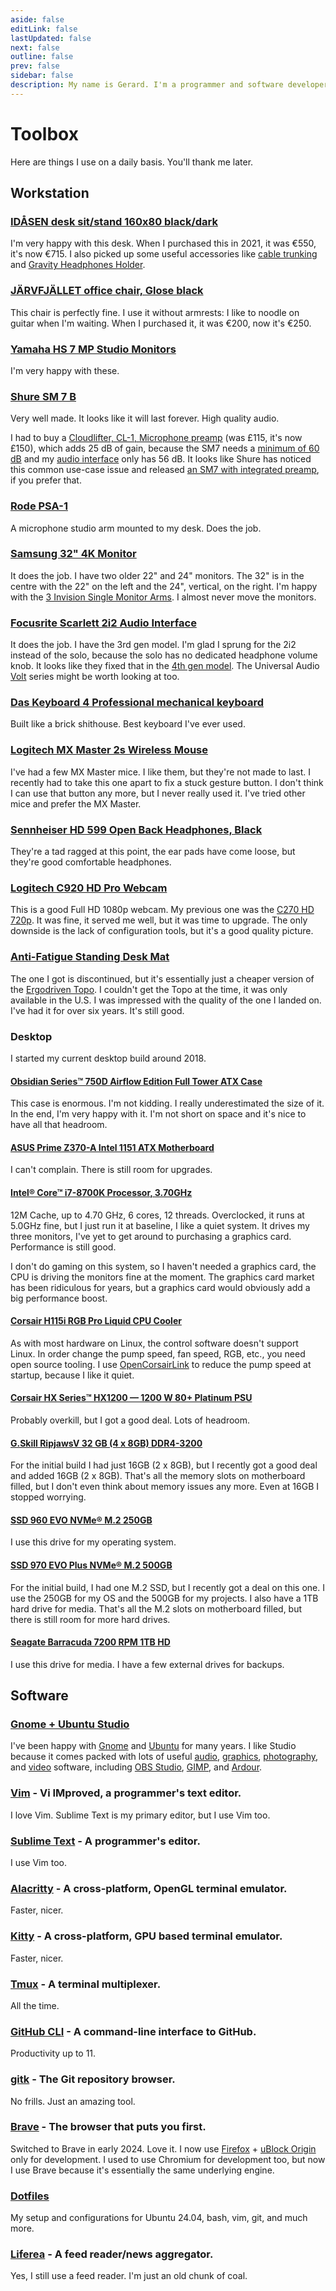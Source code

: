 ```yaml
---
aside: false
editLink: false
lastUpdated: false
next: false
outline: false
prev: false
sidebar: false
description: My name is Gerard. I'm a programmer and software developer. Here are things I use on a daily basis.
---
```


# Toolbox

Here are things I use on a daily basis. You'll thank me later.

## Workstation

### [IDÅSEN desk sit/stand 160x80 black/dark](https://www.ikea.com/ie/en/p/idasen-desk-sit-stand-brown-beige-s89280969/?ref=blog.gerardroche.com)

I'm very happy with this desk. When I purchased this in 2021, it was €550, it's now €715. I also picked up some useful accessories like [cable trunking](https://www.ikea.com/ie/en/p/signum-cable-trunking-horizontal-silver-colour-30200253/?ref=blog.gerardroche.com) and [Gravity Headphones Holder](https://www.thomann.de/ie/gravity_headphones_holder_f_desk.htm?ref=blog.gerardroche.com).

### [JÄRVFJÄLLET office chair, Glose black](https://www.ikea.com/ie/en/p/jaervfjaellet-office-chair-with-armrests-glose-black-20510642/?ref=blog.gerardroche.com)

This chair is perfectly fine. I use it without armrests: I like to noodle on guitar when I'm waiting. When I purchased it, it was €200, now it's €250.

### [Yamaha HS 7 MP Studio Monitors](https://www.thomann.de/ie/yamaha_hs_7_mp.htm?ref=blog.gerardroche.com)

I'm very happy with these.

### [Shure SM 7 B](https://www.thomann.de/ie/shure_sm_7b_studiomikro.htm?ref=blog.gerardroche.com)

Very well made. It looks like it will last forever. High quality audio.

I had to buy a [Cloudlifter, CL-1, Microphone preamp](https://www.amazon.co.uk/Microphones-Cloudlifter-CL-1-Microphone-Amplifier/dp/B004MQSV04/?ref=blog.gerardroche.com) (was £115, it's now £150), which adds 25 dB of gain, because the SM7 needs a [minimum of 60 dB](https://service.shure.com/s/article/sm7-output-level-and-preamp-gain-specifications?ref=blog.gerardroche.com) and my [audio interface](#focusrite-scarlett-2i2-audio-interface) only has 56 dB. It looks like Shure has noticed this common use-case issue and released [an SM7 with integrated preamp](https://www.thomann.de/ie/shure_sm_7_db.htm?ref=blog.gerardroche.com), if you prefer that.

### [Rode PSA-1](https://www.thomann.de/ie/rode_psa1.htm?ref=blog.gerardroche.com)

A microphone studio arm mounted to my desk. Does the job.

### [Samsung 32" 4K Monitor](https://www.amazon.co.uk/Samsung-LU32J590UQPXXU-UJ590-UHD-Monitor/dp/B0BS1NMMPD/?ref=blog.gerardroche.com)

It does the job. I have two older 22" and 24" monitors. The 32" is in the centre with the 22" on the left and the 24", vertical, on the right. I'm happy with the [3 Invision Single Monitor Arms](https://www.amazon.co.uk/Invision-Single-Monitor-Mount-Screens-Black/dp/B09963RQ6Y/?ref=blog.gerardroche.com). I almost never move the monitors.

### [Focusrite Scarlett 2i2 Audio Interface](https://www.thomann.de/ie/focusrite_scarlett_2i2_4th_generation.htm?ref=blog.gerardroche.com)

It does the job. I have the 3rd gen model. I'm glad I sprung for the 2i2 instead of the solo, because the solo has no dedicated headphone volume knob. It looks like they fixed that in the [4th gen model](https://www.thomann.de/ie/focusrite_scarlett_solo_4th_gen.htm?ref=blog.gerardroche.com). The Universal Audio [Volt](https://www.thomann.de/ie/universal_audio_usb_audio_interfaces.html?ref=blog.gerardroche.com) series might be worth looking at too.

### [Das Keyboard 4 Professional mechanical keyboard](https://www.daskeyboard.com/daskeyboard-4-professional/?ref=blog.gerardroche.com)

Built like a brick shithouse. Best keyboard I've ever used.

### [Logitech MX Master 2s Wireless Mouse](https://www.logitech.com/en-us/eol/mx-master-2s-mouse.910-005131.html?ref=blog.gerardroche.com)

I've had a few MX Master mice. I like them, but they're not made to last. I recently had to take this one apart to fix a stuck gesture button. I don't think I can use that button any more, but I never really used it. I've tried other mice and prefer the MX Master.

### [Sennheiser HD 599 Open Back Headphones, Black](https://www.amazon.co.uk/Sennheiser-Special-Open-Headphone-Black/dp/B07Q7S7247/?ref=blog.gerardroche.com)

They're a tad ragged at this point, the ear pads have come loose, but they're good comfortable headphones.

### [Logitech C920 HD Pro Webcam](https://www.logitech.com/products/webcams/c920-pro-hd-webcam.960-001055.html?ref=blog.gerardroche.com)

This is a good Full HD 1080p webcam. My previous one was the [C270 HD 720p](https://www.logitech.com/products/webcams/c270-hd-webcam.960-001063.html?ref=blog.gerardroche.com). It was fine, it served me well, but it was time to upgrade. The only downside is the lack of configuration tools, but it's a good quality picture.

### [Anti-Fatigue Standing Desk Mat](https://www.amazon.co.uk/gp/product/B074DTNMLQ/?ref=blog.gerardroche.com)

The one I got is discontinued, but it's essentially just a cheaper version of the [Ergodriven Topo](https://ergodriven.com/products/topo?ref=blog.gerardroche.com). I couldn't get the Topo at the time, it was only available in the U.S. I was impressed with the quality of the one I landed on. I've had it for over six years. It's still good.

### Desktop

I started my current desktop build around 2018.

#### [Obsidian Series™ 750D Airflow Edition Full Tower ATX Case](https://www.corsair.com/us/en/p/pc-cases/cc-9011078-ww/obsidian-series-750d-airflow-edition-full-tower-atx-case-cc-9011078-ww?ref=blog.gerardroche.com)

This case is enormous. I'm not kidding. I really underestimated the size of it. In the end, I'm very happy with it. I'm not short on space and it's nice to have all that headroom.

#### [ASUS Prime Z370-A Intel 1151 ATX Motherboard](https://www.asus.com/motherboards-components/motherboards/prime/prime-z370-a/?ref=blog.gerardroche.com)

I can't complain. There is still room for upgrades.

#### [Intel® Core™ i7-8700K Processor, 3.70GHz](https://www.amazon.co.uk/gp/product/B07598VZR8/?ref=blog.gerardroche.com)

12M Cache, up to 4.70 GHz, 6 cores, 12 threads. Overclocked, it runs at 5.0GHz fine, but I just run it at baseline, I like a quiet system. It drives my three monitors, I've yet to get around to purchasing a graphics card. Performance is still good.

I don't do gaming on this system, so I haven't needed a graphics card, the CPU is driving the monitors fine at the moment. The graphics card market has been ridiculous for years, but a graphics card would obviously add a big performance boost.

#### [Corsair H115i RGB Pro Liquid CPU Cooler](https://www.corsair.com/us/en/p/cpu-coolers/cw-9060044-ww/icue-h115i-rgb-pro-xt-liquid-cpu-cooler-cw-9060044-ww?ref=blog.gerardroche.com)

As with most hardware on Linux, the control software doesn't support Linux. In order change the pump speed, fan speed, RGB, etc., you need open source tooling. I use [OpenCorsairLink](https://github.com/audiohacked/OpenCorsairLink?ref=blog.gerardroche.com) to reduce the pump speed at startup, because I like it quiet.

#### [Corsair HX Series™ HX1200 — 1200 W 80+ Platinum PSU](https://www.corsair.com/eu/en/p/psu/cp-9020140-uk/hx-series-hx1200-1200-watt-80-plus-platinum-certified-fully-modular-psu-uk-cp-9020140-uk?ref=blog.gerardroche.com)

Probably overkill, but I got a good deal. Lots of headroom.

#### [G.Skill RipjawsV 32 GB (4 x 8GB) DDR4-3200](https://www.amazon.co.uk/gp/product/B017WST5EE/?ref=blog.gerardroche.com)

For the initial build I had just 16GB (2 x 8GB), but I recently got a good deal and added 16GB (2 x 8GB). That's all the memory slots on motherboard filled, but I don't even think about memory issues any more. Even at 16GB I stopped worrying.

#### [SSD 960 EVO NVMe® M.2 250GB](https://www.samsung.com/us/computing/memory-storage/solid-state-drives/ssd-960-evo-m-2-250gb-mz-v6e250bw/?ref=blog.gerardroche.com)

I use this drive for my operating system.

#### [SSD 970 EVO Plus NVMe® M.2 500GB](https://www.amazon.co.uk/gp/product/B07MFBLN7K/?ref=blog.gerardroche.com)

For the initial build, I had one M.2 SSD, but I recently got a deal on this one. I use the 250GB for my OS and the 500GB for my projects. I also have a 1TB hard drive for media. That's all the M.2 slots on motherboard filled, but there is still room for more hard drives.

#### [Seagate Barracuda 7200 RPM 1TB HD](https://www.amazon.co.uk/gp/product/B01LNJBA2I/?ref=blog.gerardroche.com)

I use this drive for media. I have a few external drives for backups.

## Software

### [Gnome + Ubuntu Studio](https://ubuntustudio.org/?ref=blog.gerardroche.com)

I've been happy with [Gnome](https://www.gnome.org/?ref=blog.gerardroche.com) and [Ubuntu](https://ubuntu.com/desktop?ref=blog.gerardroche.com) for many years. I like Studio because it comes packed with lots of useful [audio](https://ubuntustudio.org/tour/audio/?ref=blog.gerardroche.com), [graphics](https://ubuntustudio.org/tour/graphics/?ref=blog.gerardroche.com), [photography](https://ubuntustudio.org/tour/photography/?ref=blog.gerardroche.com), and [video](https://ubuntustudio.org/tour/video/?ref=blog.gerardroche.com) software, including [OBS Studio](https://obsproject.com/?ref=blog.gerardroche.com), [GIMP](https://www.gimp.org/?ref=blog.gerardroche.com), and [Ardour](http://ardour.org/?ref=blog.gerardroche.com).

### [Vim](https://www.vim.org/?ref=blog.gerardroche.com) - Vi IMproved, a programmer's text editor.

I love Vim. Sublime Text is my primary editor, but I use Vim too.

### [Sublime Text](https://www.sublimetext.com/?ref=blog.gerardroche.com) - A programmer's editor.

I use Vim too.

### [Alacritty](https://alacritty.org/?ref=blog.gerardroche.com) - A cross-platform, OpenGL terminal emulator.

Faster, nicer.

### [Kitty](https://sw.kovidgoyal.net/kitty/?ref=blog.gerardroche.com) - A cross-platform, GPU based terminal emulator.

Faster, nicer.

### [Tmux](https://github.com/tmux/tmux?ref=blog.gerardroche.com) - A terminal multiplexer.

All the time.

### [GitHub CLI](https://cli.github.com/?ref=blog.gerardroche.com) - A command-line interface to GitHub.

Productivity up to 11.

### [gitk](https://git-scm.com/docs/gitk?ref=blog.gerardroche.com) - The Git repository browser.

No frills. Just an amazing tool.

### [Brave](https://brave.com/?ref=blog.gerardroche.com) - The browser that puts you first.

Switched to Brave in early 2024. Love it. I now use [Firefox](https://www.mozilla.org/firefox/?ref=blog.gerardroche.com) + [uBlock Origin](https://github.com/gorhill/uBlock?ref=blog.gerardroche.com) only for development. I used to use Chromium for development too, but now I use Brave because it's essentially the same underlying engine.

### [Dotfiles](https://github.com/gerardroche/dotfiles?ref=blog.gerardroche.com)

My setup and configurations for Ubuntu 24.04, bash, vim, git, and much more.

### [Liferea](https://github.com/lwindolf/liferea?ref=blog.gerardroche.com) - A feed reader/news aggregator.

Yes, I still use a feed reader. I'm just an old chunk of coal.
